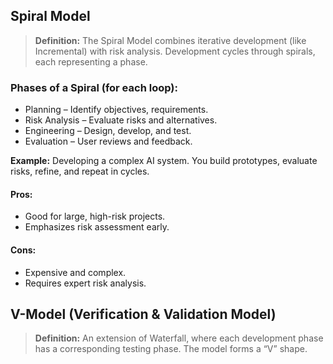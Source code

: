 ## Spiral Model

> __Definition:__
> The Spiral Model combines iterative development (like Incremental) with risk analysis. Development cycles through spirals, each representing a phase.

### Phases of a Spiral (for each loop):

- Planning – Identify objectives, requirements.
- Risk Analysis – Evaluate risks and alternatives.
- Engineering – Design, develop, and test.
- Evaluation – User reviews and feedback.

__Example:__ Developing a complex AI system. You build prototypes, evaluate risks, refine, and repeat in cycles.



#### Pros:
- Good for large, high-risk projects.
- Emphasizes risk assessment early.

#### Cons:
- Expensive and complex.
- Requires expert risk analysis.

## V-Model (Verification & Validation Model)

> __Definition:__
> An extension of Waterfall, where each development phase has a corresponding testing phase. The model forms a “V” shape.

